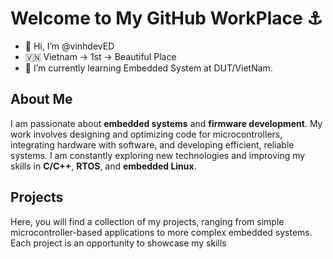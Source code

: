 #  Welcome to My GitHub WorkPlace ⚓
- 👋 Hi, I’m @vinhdevED
- 🇻🇳 Vietnam -> 1st -> Beautiful Place
- 🌱 I’m currently learning Embedded System at DUT/VietNam. 
## About Me
I am passionate about **embedded systems** and **firmware development**. My work involves designing and optimizing code for microcontrollers, integrating hardware with software, and developing efficient, reliable systems. I am constantly exploring new technologies and improving my skills in **C/C++**, **RTOS**, and **embedded Linux**.

## Projects
Here, you will find a collection of my projects, ranging from simple microcontroller-based applications to more complex embedded systems. Each project is an opportunity to showcase my skills

<!---
vinhdevED/vinhdevED is a ✨ special ✨ repository because its `README.md` (this file) appears on your GitHub profile.
You can click the Preview link to take a look at your changes.
--->
